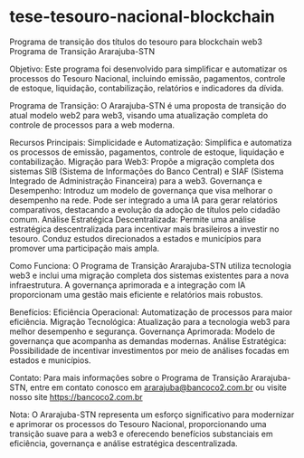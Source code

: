 # tese-tesouro-nacional-blockchain
Programa de transição dos títulos do tesouro para blockchain web3
Programa de Transição Ararajuba-STN

Objetivo:
Este programa foi desenvolvido para simplificar e automatizar os processos do Tesouro Nacional, incluindo emissão, pagamentos, controle de estoque, liquidação, contabilização, relatórios e indicadores da dívida.

Programa de Transição:
O Ararajuba-STN é uma proposta de transição do atual modelo web2 para web3, visando uma atualização completa do controle de processos para a web moderna.

Recursos Principais:
Simplicidade e Automatização:
Simplifica e automatiza os processos de emissão, pagamentos, controle de estoque, liquidação e contabilização.
Migração para Web3:
Propõe a migração completa dos sistemas SIB (Sistema de Informações do Banco Central) e SIAF (Sistema Integrado de Administração Financeira) para a web3.
Governança e Desempenho:
Introduz um modelo de governança que visa melhorar o desempenho na rede.
Pode ser integrado a uma IA para gerar relatórios comparativos, destacando a evolução da adoção de títulos pelo cidadão comum.
Análise Estratégica Descentralizada:
Permite uma análise estratégica descentralizada para incentivar mais brasileiros a investir no tesouro.
Conduz estudos direcionados a estados e municípios para promover uma participação mais ampla.

Como Funciona:
O Programa de Transição Ararajuba-STN utiliza tecnologia web3 e inclui uma migração completa dos sistemas existentes para a nova infraestrutura. A governança aprimorada e a integração com IA proporcionam uma gestão mais eficiente e relatórios mais robustos.

Benefícios:
Eficiência Operacional: Automatização de processos para maior eficiência.
Migração Tecnológica: Atualização para a tecnologia web3 para melhor desempenho e segurança.
Governança Aprimorada: Modelo de governança que acompanha as demandas modernas.
Análise Estratégica: Possibilidade de incentivar investimentos por meio de análises focadas em estados e municípios.

Contato:
Para mais informações sobre o Programa de Transição Ararajuba-STN, entre em contato conosco em ararajuba@bancoco2.com.br ou visite nosso site https://bancoco2.com.br

Nota:
O Ararajuba-STN representa um esforço significativo para modernizar e aprimorar os processos do Tesouro Nacional, proporcionando uma transição suave para a web3 e oferecendo benefícios substanciais em eficiência, governança e análise estratégica descentralizada.




